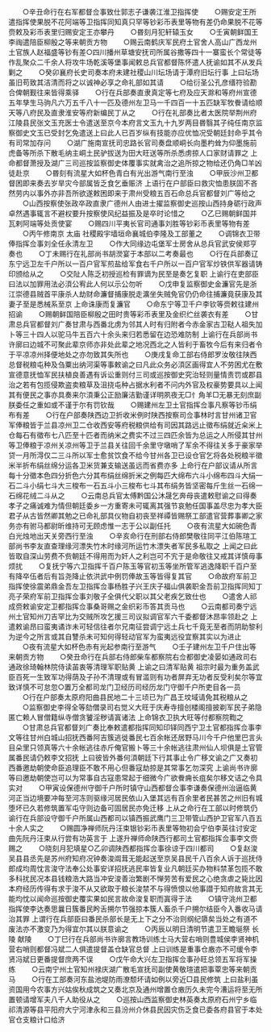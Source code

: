 <!-- { "loadSidebar": true } -->
　　○辛丑命行在右军都督佥事致仕郭志子谦袭江淮卫指挥使
　　○赐安定王所遣指挥使果脱不花阿端等卫指挥同知真只罕等钞彩币表里等物有差仍命果脱不花等赍敕及彩币表里归赐安定王亦攀丹
　　○昬刻月犯轩辕玉女
　　○壬寅朝鲜国王李祹遣陪臣柳殷之等来朝贡方物
　　○赐云南鹤庆军民府土官舍人高山广西龙州土官族人赵福盛等钞有差○四川播州草塘安抚司所属谷撒等四十一寨蛮长个常徒等作乱聚众二千余人将攻牛场乾溪等堡事闻敕总兵官都督陈怀遣人抚谕如其不从发兵剿之
　　○癸卯襄府长史司奏本府未建社稷山川坛场请于潭府旧坛行事  上曰坛场虽旧苟致其洁清而将之以诚神必享之命礼部如其请
　　○给衍圣公孔彦缙符验勘合俾朝觐往来皆得乘驿
　　○行在兵部奏直隶真定等七府及应天滁和等府州宣德五年孳生马驹凡六万五千八十一匹及德州左卫马一千四百一十五匹缺军牧餋请给顺天等八府民及直隶淮安等府新编民丁从之
　　○行在礼部奏比者太医院举荆州府江陵县民张文玉充医士令遣送至京今本府言文玉九十九岁两目昬翳其子纯任南京监察御史文玉已受封乞免遣送上曰此人已百岁纵有技能亦应优恤况受朝廷封命乎其令有司常加存问
　　○湖广施南宣抚司忠路长官司奏盘顺峒长向墨杓耸为仰墨施前虎备等所杀下散毛纳主峒土民驴拔送为田大旺送等所杀悉虏掠人口家财请罪之  上命都督萧授及湖广三司巡按监察御史体覆事实就禽治之追所掠之物给还仍角□羊凶徒赴京
　　○昬刻有流星大如杯色青白有光出游气南行至浊
　　○甲辰沙州卫都督困即来奏去岁旱灾今部属皆乏食乞垂赈济  上语行在户部臣曰救灾恤患朕固不吝然劳内以事外亦非吾所欲遂敕困即来于肃州受粮五百石命总兵官都督刘广等给之
　　○山西按察使张政卒政直隶广德州人由进士擢监察御史巡按山西持身砺行政声卓然遇事辄言不避权要升按察使风纪益振及是卒时论惜之
　　○乙巳赐朝鲜国并瓦剌阿端等处贡使宴
　　○赐四川平夷长官司通事刘胜等钞彩币表里等物有差
　　○丙午修南京  太庙  社稷殿宇墙垣命襄城伯李隆及工部董之
　　○调锦衣卫带俸指挥佥事刘全任永清左卫
　　○作大同缘边屯堡军士房舍从总兵官武安侯郑亨奏也
　　○丁未赐行在礼部尚书胡濙宴于本部以二考奏最也
　　○行在兵部奏辽东宁远卫左千户所以一百户官军煎盐给军食右千户所以一百户官军炒铁供军器请铸印颁给从之
　　○交阯人陈乏初授巡检有罪谪为民至是奏乞复职  上谕行在吏部臣曰法以加罪用法必湏公宥此人何以示公勿听
　　○戊申复监察御史金濂官先是浙江崇德县贼首平康杀人劫财命濂督捕康脱走瀇坐失贼免官仍仍命往捕濂竟获康及其妻子至是悉械系至京  上命诛康而复濂官
　　○命东宁等卫千户李钦等赍敕往建州招谕
　　○赐朝鲜国陪臣柳殷之田时贵等彩币表里及金织纻丝袭衣有差
　　○甘肃总兵官都督刘广奏甘肃与西番北虏为邻其人时有归附者今赤金家古卫鞑人祖失加卜等三十四人以驼马牛五百六十余头来归若悉留在边恐难防制  上谕行在兵部尚书许廓曰边城不可聚此辈京师亦非处此辈之地况西北之人皆利于畜牧今后有来归者令于平凉凉州择便地处之亦勿致其失所也
　　○庚戌复命工部右侍郎罗汝敬往陕西总督税粮屯种及刍粟出纳河渠等事敕谕之曰凡此众务必湏区画得宜人不劳困尤在敷宣德意抚恤军民扶植良善遇有诉讼重则付三司或巡按御史究治轻则量情责罚或郡县治之若有包揽侵欺盗卖粮草及沮挠屯种占据水利者不问内外官及权豪势要具以上闻其有便民之事亦具奏来尔湏秉公正励廉洁勤谨详明夙夜无□忄角羊□无暴无刻庶副朕委任之重如或不谨于尔有罚钦哉
　　○赐建州左卫土官指挥佥事凡察等钞币绢布有差
　　○行在户部奏陕西边卫折收米例时陕西按察司佥事林时言甘州诸卫官军俸粮皆于兰县凉州卫二仓收西安等府税粮供给有司因其路远止徵布绢就近籴米上仓每石有徵布七八匹至十匹者而纳米之费实不过三四匹余皆为总运之人所侵其甘州等卫俸粮于凉州关凉州等卫于兰县关往回千余里守墩哨了军余不得往关多于豪家举贷一月所淂仅二三斗所以军士愈贫饮食不给今甘州各卫已设仓官乞将各处税粮半徵米半折布绢丝绵分运各卫米货兼支输送虽远而省费亦多  上命行在户部议请从所言每十分徵本色四分折色六分其布绢丝绵折米之例每匹大绵布六斗小绵布四斗大绢一石二斗小绢七斗大三梭布一石五斗小三梭布七斗其布绢务皆坚密每斤生丝一石绵一石绵花绒二斗从之
　　○云南总兵官太傅黔国公沐晟乞奔母丧遣敕慰谕之曰得奏孝子之痛诚难为情但朝廷委乡一方重寄未可辄离其强节哀勉任国事盖尽忠为孝大臣君子从古皆然卿其勉之已命礼部具仪物自初丧至祥禫皆赐祭工部遣官营葬事卿之家务亦有驸马都尉昕维持可无顾虑惟一志于公以副任托
　　○夜有流星大如碗色青白光烛地出天关旁西行至浊
　　○辛亥命行在刑部右侍郎樊敬往同平江伯陈瑄工部尚书李友直查理缘河漂失竹木时缘河所运竹木漂失者军民多私取之  上闻之曰此皆取自深山劳费不赀朝廷不得用而为奸人之利岂可不宄于是命敬往又戒其详慎毋事烦扰
　　○复抚宁等六卫指挥千百户陈玉等官初玉等坐所管军逃逸降职千百户至有降卒伍者后有旨尧降止依洪武中例罚俸故玉等皆得复其官
　　○命故府军前卫指挥使徐震弟鼎金吾左卫指挥佥事杨胜子兴王庆子福山俱袭职金吾前卫指挥同知丁亮子荣府军前卫指挥佥事刘敬子全俱代父职以其父老疾乞致仕也
　　○遣舍人祁成赍敕谕安定卫都指挥佥事桑哥赐之金织彩币答其贡马也
　　○云南都司奏宁远州土官知州刀吉罕比为交贼所攻乞援三司议拟调官军六千委都督沐昂率领赴之  上遣敕谕昂曰蛮夷谲诈未可轻信往者尔兄南征尝调宁远土兵七千竟无至者而阴助黎利为逆今之所言或其自讐杀未可知何得轻动官军为蛮夷远役宜察其实以为进止
　　○夜有流星大如杯色赤有光起参南行至游气
　　○壬子建州左卫千户住出等来朝贡方物
　　○癸丑命行在兵部右侍郎柴车都察院右佥都御史凌晏如通政司右通政徐琦翰林院侍读苖衷等清理军职贴黄  上谕之曰清军贴黄  祖宗时最为重务盖武臣百死一生致军功得荫及子孙不清理或有冒滥则有功者屏弃无功者反受利矣尔等宜致详慎不可怠忽○置万全都司龙门卫经历司经历龙门守御千户所吏目各一员
　　○行在户部奏太原府阳曲县民地二十三顷已为广昌王坟域请免其税粮从之
　　○监察御史李得全等劾僧录司右觉义大旺于庆寿寺擅创楼阁擅披剃军民子弟隐匿亡赖人冒僧籍纵寺僧贪饕淫秽请寘诸法  上命锦衣卫执大旺等付都察院鞫之
　　○甘肃总兵官都督刘广奏比奉敕遣都指挥同知印铎同西宁卫土官都指挥佥事李文等往甘州白城山招抚西番阿吉簇逃徙番民七百余帐还居野马川今千户他里巴言头目朵里只领真等六十余帐逃往赤斤俺官搬卜等三十余帐逃往肃州仙人坝俱是土官管属番民请仍敕李文招抚  上曰彼皆外番何湏朝廷下行其事止令广移文谕之广又奏初西番邀劫朝使命臣追理臣不敢不用心但番寇劫掠是其常事乞勿深究  上谕尚书许廓等曰邀劫朝使岂可以为常事自古寇患常起于细微今广欲餋痈长疽矣尔移文诘之令具实对
　　○甲寅设保德州守御千户所时镇守山西都督佥事李谦奏保德州治逼临黄河正当边境要冲每至河冻则驱缘河居民依山入堡其远有百余里者民甚苦之州旧有城堕坏已久若修筑置军屯守则边备可固居民亦免迁移  上从之命行在工部以时修筑仍谕行在兵部设守御千户所属山西都司以镇西振武鹰门三卫带管山西护卫官军八百五十余人实之
　　○赐圆净禅师阮丹汪束银钞彩币表里等物初会宁伯李英往讨安定曲先阮丹汪束从行尝有功英言于  上遂升禅师命陕西行都司土官都指挥佥事李文赍赐之
　　○晓刻月犯填星○乙卯调陕西都指挥佥事徐谅于四川都司
　　○复赵浚吴县县丞先是苏州府知府况钟奏浚阘茸无能起送至京吴县民千八百余人诉于巡抚侍郎成均周忱言浚守法奉公处事安详招抚逃民率皆复业凡朝廷买办物料禁革包揽不敢多科扰民况本县钱粮浩大路当冲安浚善治繁剧不惮劳苦有爱民之心绝贪虐之毙比因本府经历传得有求于浚不从又欲取于粮长浚禁不与得愤恨以他事譛于知府故言其无能均忱以闻命巡按御史覆实果如民言故命浚复职而寘得于法
　　○镇守洮州卫都指挥使李达奏思曩日簇番民盻舌搠尔节强掠本簇人畜杀千户搠尔结臣今入番收马请治其罪  上谓行在兵部臣曰番民杀部长是无上下之分不治则纲纪隳矣当处之有道不废法亦不激变乃为得宜尔其以朕意谕之
　　○丙辰以明日清明节遣卫王瞻埏祭  长陵  献陵
　　○丁巳行在兵部尚书许廓言教场训练士马大营右哨则豊城侯李贤神机营右哨则都督冯斌二人俱遣提督盖仓缺官总督  上曰训练是重事仓廒亦不可缓令李贤冯斌日更番提督庶两不误
　　○戊午命大兴左卫指挥佥事孙旺总领五军将军操练
　　○云南宁州土官知州禄庆湖广散毛宣抚司副使黄敬瑄遣把事覃忠等来朝贡马
　　○行在工部奏河东盐池堤防雨潦颓坏请如例以旁近□县民修筑  上曰盐利虽资国用今农事方兴姑俟秋成筑之又奏北京及通州增置仓廒历久未完今漕运将至无所置顿请增军夫八千人助役从之
　　○巡按山西监察御史林英奏太原府石州宁乡临祁清源等县平阳府大宁河津永和三县汾州介休县民因灾伤乏食已委各府县官于本处官仓支粮计口给济
